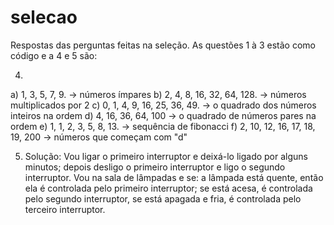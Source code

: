 # selecao
Respostas das perguntas feitas na seleção.
As questões 1 à 3 estão como código e a 4 e 5 são:

4. 
a) 1, 3, 5, 7, 9.   -> números ímpares
b) 2, 4, 8, 16, 32, 64, 128. -> números multiplicados por 2
c) 0, 1, 4, 9, 16, 25, 36, 49. -> o quadrado dos números inteiros na ordem
d) 4, 16, 36, 64, 100  -> o quadrado de números pares na ordem
e) 1, 1, 2, 3, 5, 8, 13. -> sequência de fibonacci
f) 2, 10, 12, 16, 17, 18, 19, 200 -> números que começam com "d"


5. Solução:
Vou ligar o primeiro interruptor e deixá-lo ligado por alguns minutos;
depois desligo o primeiro interruptor e ligo o segundo interruptor.
Vou na sala de lâmpadas e se:
a lâmpada está quente, então ela é controlada pelo primeiro interruptor; se está acesa, é controlada pelo segundo interruptor, se está apagada e fria, é controlada pelo terceiro interruptor.
